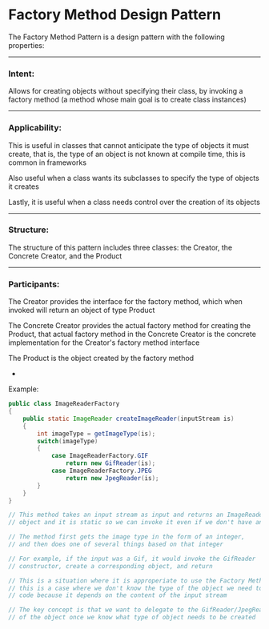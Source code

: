# Factory Method Design Pattern

The Factory Method Pattern is a design pattern with the following properties:

***

### Intent:

Allows for creating objects without specifying their class, by invoking a factory method (a method whose main goal is to create class instances)

***

### Applicability:

This is useful in classes that cannot anticipate the type of objects it must create, that is, the type of an object is not known at compile time, this is common in frameworks

Also useful when a class wants its subclasses to specify the type of objects it creates

Lastly, it is useful when a class needs control over the creation of its objects

***

### Structure:

The structure of this pattern includes three classes: the Creator, the Concrete Creator, and the Product

***

### Participants:

The Creator provides the interface for the factory method, which when invoked will return an object of type Product

The Concrete Creator provides the actual factory method for creating the Product, that actual factory method in the Concrete Creator is the concrete implementation for the Creator's factory method interface

The Product is the object created by the factory method

-

Example:

```java
public class ImageReaderFactory
{
    public static ImageReader createImageReader(inputStream is)
    {
        int imageType = getImageType(is);
        switch(imageType)
        {
            case ImageReaderFactory.GIF
                return new GifReader(is);
            case ImageReaderFactory.JPEG
                return new JpegReader(is);
        }
    }
}

// This method takes an input stream as input and returns an ImageReader
// object and it is static so we can invoke it even if we don't have an instance of the ImageReaderFactory

// The method first gets the image type in the form of an integer,
// and then does one of several things based on that integer

// For example, if the input was a Gif, it would invoke the GifReader
// constructor, create a corresponding object, and return

// This is a situation where it is approperiate to use the Factory Method Pattern because
// this is a case where we don't know the type of the object we need to create until we run the
// code because it depends on the content of the input stream

// The key concept is that we want to delegate to the GifReader/JpegReader/etc the creation
// of the object once we know what type of object needs to be created
```
